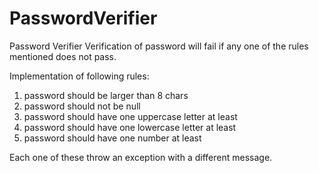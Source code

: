 # PasswordVerifier
Password Verifier
Verification of password will fail if any one of the rules mentioned does not pass.

Implementation of following rules:
1. password should be larger than 8 chars
2. password should not be null
3. password should have one uppercase letter at least
4. password should have one lowercase letter at least
5. password should have one number at least

Each one of these throw an exception with a different message.
